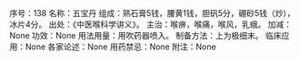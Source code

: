 序号：138
名称：五宝丹
组成：熟石膏5钱，腰黄1钱，胆矾5分，硼砂5钱（炒），冰片4分。
出处：《中医喉科学讲义》。
主治：喉痹，喉痛，喉风，乳蛾。
加减：None
功效：None
用法用量：用吹药器喷入。
制备方法：上为极细末。
临床应用：None
各家论述：None
用药禁忌：None
附注：None
